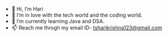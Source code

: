 - 👋 Hi, I’m Hari
- 👀 I’m in love with the tech world and the coding world.
- 🌱 I’m currently learning Java and DSA.
- 📫 Reach me throgh my email ID- tsharikrishna123@gmail.com


<!---
HariKris-1/HariKris-1 is a ✨ special ✨ repository because its `README.md` (this file) appears on your GitHub profile.
You can click the Preview link to take a look at your changes.
--->

